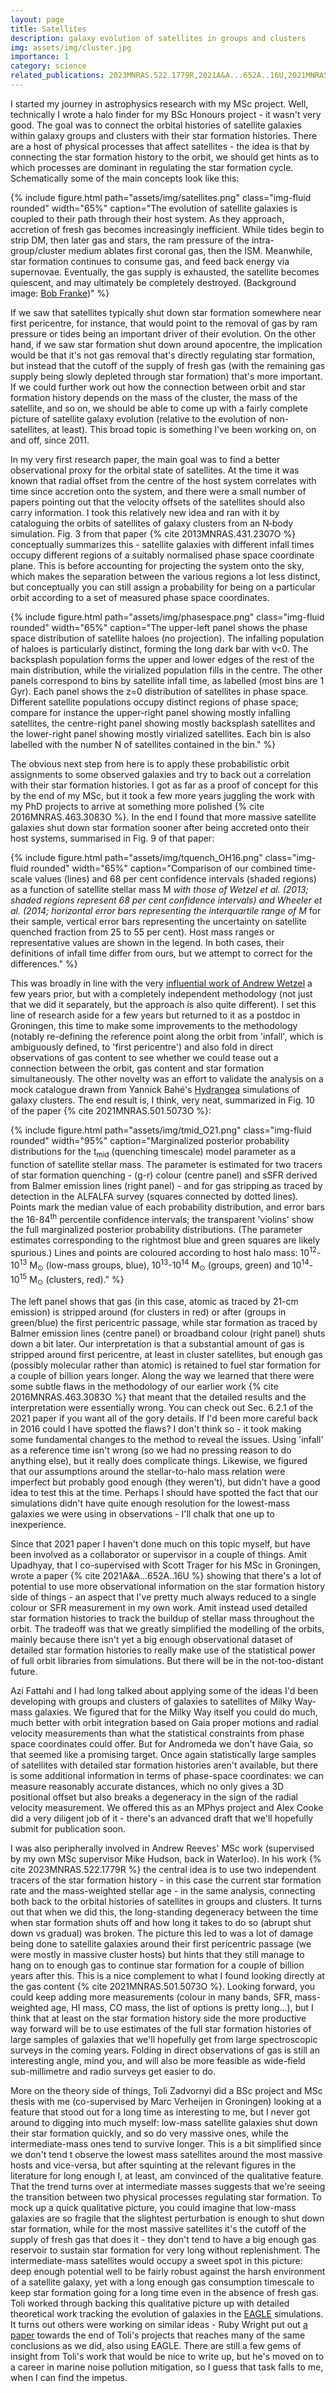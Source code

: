 ```yaml
---
layout: page
title: Satellites
description: galaxy evolution of satellites in groups and clusters
img: assets/img/cluster.jpg
importance: 1
category: science
related_publications: 2023MNRAS.522.1779R,2021A&A...652A..16U,2021MNRAS.501.5073O,2019ApJ...873...52O,2016MNRAS.463.3083O,2013MNRAS.431.2307O
---
```


I started my journey in astrophysics research with my MSc project. Well, technically I wrote a halo finder for my BSc Honours project - it wasn't very good. The goal was to connect the orbital histories of satellite galaxies within galaxy groups and clusters with their star formation histories. There are a host of physical processes that affect satellites - the idea is that by connecting the star formation history to the orbit, we should get hints as to which processes are dominant in regulating the star formation cycle. Schematically some of the main concepts look like this:

{% include figure.html path="assets/img/satellites.png" class="img-fluid rounded" width="65%" caption="The evolution of satellite galaxies is coupled to their path through their host system. As they approach, accretion of fresh gas becomes increasingly inefficient. While tides begin to strip DM, then later gas and stars, the ram pressure of the intra-group/cluster medium ablates first coronal gas, then the ISM. Meanwhile, star formation continues to consume gas, and feed back energy via supernovae. Eventually, the gas supply is exhausted, the satellite becomes quiescent, and may ultimately be completely destroyed. (Background image: <a href='http://bf-astro.com/'>Bob Franke</a>)" %}

If we saw that satellites typically shut down star formation somewhere near first pericentre, for instance, that would point to the removal of gas by ram pressure or tides being an important driver of their evolution. On the other hand, if we saw star formation shut down around apocentre, the implication would be that it's not gas removal that's directly regulating star formation, but instead that the cutoff of the supply of fresh gas (with the remaining gas supply being slowly depleted through star formation) that's more important. If we could further work out how the connection between orbit and star formation history depends on the mass of the cluster, the mass of the satellite, and so on, we should be able to come up with a fairly complete picture of satellite galaxy evolution (relative to the evolution of non-satellites, at least). This broad topic is something I've been working on, on and off, since 2011.

In my very first research paper, the main goal was to find a better observational proxy for the orbital state of satellites. At the time it was known that radial offset from the centre of the host system correlates with time since accretion onto the system, and there were a small number of papers pointing out that the velocity offsets of the satellites should also carry information. I took this relatively new idea and ran with it by cataloguing the orbits of satellites of galaxy clusters from an N&#8209;body simulation. Fig.&nbsp;3 from that paper {% cite 2013MNRAS.431.2307O %} conceptually summarizes this - satellite galaxies with different infall times occupy different regions of a suitably normalised phase space coordinate plane. This is before accounting for projecting the system onto the sky, which makes the separation between the various regions a lot less distinct, but conceptually you can still assign a probability for being on a particular orbit according to a set of measured phase space coordinates.

{% include figure.html path="assets/img/phasespace.png" class="img-fluid rounded" width="65%" caption="The upper-left panel shows the phase space distribution of satellite haloes (no projection). The infalling population of haloes is particularly distinct, forming the long dark bar with v<0. The backsplash population forms the upper and lower edges of the rest of the main distribution, while the virialized population fills in the centre. The other panels correspond to bins by satellite infall time, as labelled (most bins are 1 Gyr). Each panel shows the z=0 distribution of satellites in phase space. Different satellite populations occupy distinct regions of phase space; compare for instance the upper-right panel showing mostly infalling satellites, the centre-right panel showing mostly backsplash satellites and the lower-right panel showing mostly virialized satellites. Each bin is also labelled with the number N of satellites contained in the bin." %}

The obvious next step from here is to apply these probabilistic orbit assignments to some observed galaxies and try to back out a correlation with their star formation histories. I got as far as a proof of concept for this by the end of my MSc, but it took a few more years juggling the work with my PhD projects to arrive at something more polished {% cite 2016MNRAS.463.3083O %}. In the end I found that more massive satellite galaxies shut down star formation sooner after being accreted onto their host systems, summarised in Fig.&nbsp;9 of that paper:

{% include figure.html path="assets/img/tquench_OH16.png" class="img-fluid rounded" width="65%" caption="Comparison of our combined time-scale values (lines) and 68 per cent confidence intervals (shaded regions) as a function of satellite stellar mass M<sub>*</sub> with those of Wetzel et al. (2013; shaded regions represent 68 per cent confidence intervals) and Wheeler et al. (2014; horizontal error bars representing the interquartile range of M<sub>*</sub> for their sample, vertical error bars representing the uncertainty on satellite quenched fraction from 25 to 55 per cent). Host mass ranges or representative values are shown in the legend. In both cases, their definitions of infall time differ from ours, but we attempt to correct for the differences." %}

This was broadly in line with the very [influential work of Andrew Wetzel](https://doi.org/10.1093/mnras/stt469) a few years prior, but with a completely independent methodology (not just that we did it separately, but the approach is also quite different). I set this line of research aside for a few years but returned to it as a postdoc in Groningen, this time to make some improvements to the methodology (notably re-defining the reference point along the orbit from 'infall', which is ambiguously defined, to 'first pericentre') and also fold in direct observations of gas content to see whether we could tease out a connection between the orbit, gas content and star formation simultaneously. The other novelty was an effort to validate the analysis on a mock catalogue drawn from Yannick Bahé's [Hydrangea](https://doi.org/10.1093/mnras/stx1403) simulations of galaxy clusters. The end result is, I think, very neat, summarized in Fig.&nbsp;10 of the paper {% cite 2021MNRAS.501.5073O %}:

{% include figure.html path="assets/img/tmid_O21.png" class="img-fluid rounded" width="95%" caption="Marginalized posterior probability distributions for the t<sub>mid</sub> (quenching timescale) model parameter as a function of satellite stellar mass. The parameter is estimated for two tracers of star formation quenching - (g-r) colour (centre panel) and sSFR derived from Balmer emission lines (right panel) - and for gas stripping as traced by detection in the ALFALFA survey (squares connected by dotted lines). Points mark the median value of each probability distribution, and error bars the 16-84<sup>th</sup> percentile confidence intervals; the transparent 'violins' show the full marginalized posterior probability distributions. (The parameter estimates corresponding to the rightmost blue and green squares are likely spurious.) Lines and points are coloured according to host halo mass: 10<sup>12</sup>-10<sup>13</sup> M<sub>⊙</sub> (low-mass groups, blue), 10<sup>13</sup>-10<sup>14</sup> M<sub>⊙</sub> (groups, green) and 10<sup>14</sup>-10<sup>15</sup> M<sub>⊙</sub> (clusters, red)." %}

The left panel shows that gas (in this case, atomic as traced by 21-cm emission) is stripped around (for clusters in red) or after (groups in green/blue) the first pericentric passage, while star formation as traced by Balmer emission lines (centre panel) or broadband colour (right panel) shuts down a bit later. Our interpretation is that a substantial amount of gas is stripped around first pericentre, at least in cluster satellites, but enough gas (possibly molecular rather than atomic) is retained to fuel star formation for a couple of billion years longer. Along the way we learned that there were some subtle flaws in the methodology of our earlier work {% cite 2016MNRAS.463.3083O %} that meant that the detailed results and the interpretation were essentially wrong. You can check out Sec.&nbsp;6.2.1 of the 2021 paper if you want all of the gory details. If I'd been more careful back in 2016 could I have spotted the flaws? I don't think so - it took making some fundamental changes to the method to reveal the issues. Using 'infall' as a reference time isn't wrong (so we had no pressing reason to do anything else), but it really does complicate things. Likewise, we figured that our assumptions around the stellar-to-halo mass relation were imperfect but probably good enough (they weren't), but didn't have a good idea to test this at the time. Perhaps I should have spotted the fact that our simulations didn't have quite enough resolution for the lowest-mass galaxies we were using in observations - I'll chalk that one up to inexperience.

Since that 2021 paper I haven't done much on this topic myself, but have been involved as a collaborator or supervisor in a couple of things. Amit Upadhyay, that I co-supervised with Scott Trager for his MSc in Groningen, wrote a paper {% cite 2021A&A...652A..16U %} showing that there's a lot of potential to use more observational information on the star formation history side of things - an aspect that I've pretty much always reduced to a single colour or SFR measurement in my own work. Amit instead used detailed star formation histories to track the buildup of stellar mass throughout the orbit. The tradeoff was that we greatly simplified the modelling of the orbits, mainly because there isn't yet a big enough observational dataset of detailed star formation histories to really make use of the statistical power of full orbit libraries from simulations. But there will be in the not-too-distant future.

Azi Fattahi and I had long talked about applying some of the ideas I'd been developing with groups and clusters of galaxies to satellites of Milky Way-mass galaxies. We figured that for the Milky Way itself you could do much, much better with orbit integration based on Gaia proper motions and radial velocity measurements than what the statistical constraints from phase space coordinates could offer. But for Andromeda we don't have Gaia, so that seemed like a promising target. Once again statistically large samples of satellites with detailed star formation histories aren't available, but there is some additional information in terms of phase-space coordinates: we can measure reasonably accurate distances, which no only gives a 3D positional offset but also breaks a degeneracy in the sign of the radial velocity measurement. We offered this as an MPhys project and Alex Cooke did a very diligent job of it - there's an advanced draft that we'll hopefully submit for publication soon.

I was also peripherally involved in Andrew Reeves' MSc work (supervised by my own MSc supervisor Mike Hudson, back in Waterloo). In his work {% cite 2023MNRAS.522.1779R %} the central idea is to use two independent tracers of the star formation history - in this case the current star formation rate and the mass-weighted stellar age - in the same analysis, connecting both back to the orbital histories of satellites in groups and clusters. It turns out that when we did this, the long-standing degeneracy between the time when star formation shuts off and how long it takes to do so (abrupt shut down vs gradual) was broken. The picture this led to was a lot of damage being done to satellite galaxies around their first pericentric passage (we were mostly in massive cluster hosts) but hints that they still manage to hang on to enough gas to continue star formation for a couple of billion years after this. This is a nice complement to what I found looking directly at the gas content {% cite 2021MNRAS.501.5073O %}. Looking forward, you could keep adding more measurements (colour in many bands, SFR, mass-weighted age, HI mass, CO mass, the list of options is pretty long...), but I think that at least on the star formation history side the more productive way forward will be to use estimates of the full star formation histories of large samples of galaxies that we'll hopefully get from large spectroscopic surveys in the coming years. Folding in direct observations of gas is still an interesting angle, mind you, and will also be more feasible as wide-field sub-millimetre and radio surveys get easier to do.

More on the theory side of things, Toli Zadvornyi did a BSc project and MSc thesis with me (co-supervised by Marc Verheijen in Groningen) looking at a feature that stood out for a long time as interesting to me, but I never got around to digging into much myself: low-mass satellite galaxies shut down their star formation quickly, and so do very massive ones, while the intermediate-mass ones tend to survive longer. This is a bit simplified since we don't tend t observe the lowest mass satellites around the most massive hosts and vice-versa, but after squinting at the relevant figures in the literature for long enough I, at least, am convinced of the qualitative feature. That the trend turns over at intermediate masses suggests that we're seeing the transition between two physical processes regulating star formation. To mock up a quick qualitative picture, you could imagine that low-mass galaxies are so fragile that the slightest perturbation is enough to shut down star formation, while for the most massive satellites it's the cutoff of the supply of fresh gas that does it - they don't tend to have a big enough gas reservoir to sustain star formation for very long without replenishment. The intermediate-mass satellites would occupy a sweet spot in this picture: deep enough potential well to be fairly robust against the harsh environment of a satellite galaxy, yet with a long enough gas consumption timescale to keep star formation going for a long time even in the absence of fresh gas. Toli worked through backing this qualitative picture up with detailed theoretical work tracking the evolution of galaxies in the [EAGLE](https://doi.org/10.1093/mnras/stu2058) simulations. It turns out others were working on similar ideas - Ruby Wright put out [a paper](https://doi.org/10.1093/mnras/stac2042) towards the end of Toli's projects that reaches many of the same conclusions as we did, also using EAGLE. There are still a few gems of insight from Toli's work that would be nice to write up, but he's moved on to a career in marine noise pollution mitigation, so I guess that task falls to me, when I can find the impetus.